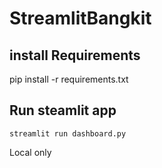 # StreamlitBangkit

## install Requirements
pip install -r requirements.txt

## Run steamlit app
```
streamlit run dashboard.py
```
Local only
